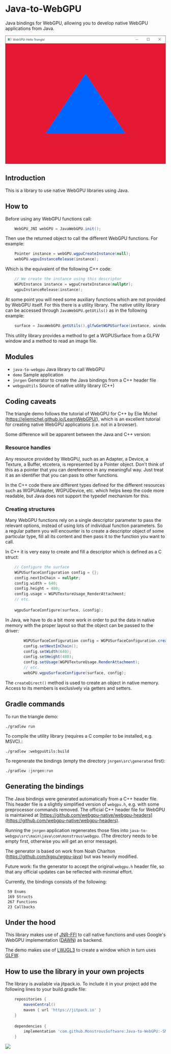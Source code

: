 # Java-to-WebGPU

Java bindings for WebGPU, allowing you to develop native WebGPU applications from Java.


![screenshot.png](screenshot.png)

## Introduction

This is a library to use native WebGPU libraries using Java.

## How to

Before using any WebGPU functions call:
```java
    WebGPU_JNI webGPU = JavaWebGPU.init();
```
Then use the returned object to call the different WebGPU functions. For example:
```java
    Pointer instance = webGPU.wgpuCreateInstance(null);
    webGPU.wgpuInstanceRelease(instance);
```
Which is the equivalent of the following C++ code:
```C
    // We create the instance using this descriptor
    WGPUInstance instance = wgpuCreateInstance(nullptr);
    wgpuInstanceRelease(instance);
```
At some point you will need some auxiliary functions which are not provided by WebGPU itself. For this there is a utility library.
The native utility library can be accessed through `JavaWebGPU.getUtils()` as in the following example:
```java
    surface = JavaWebGPU.getUtils().glfwGetWGPUSurface(instance, windowHandle);
```
This utility library provides a method to get a WGPUSurface from a GLFW window and a method to read an image file.


## Modules
- `java-to-webgpu`  Java library to call WebGPU
- `demo` Sample application
- `jnrgen` Generator to create the Java bindings from a C++ header file
- `webgpuUtils`   Source of native utility library (C++)


## Coding caveats
The triangle demo follows the tutorial of WebGPU for C++ by Elie Michel (https://eliemichel.github.io/LearnWebGPU/), which is an excellent tutorial for creating native WebGPU applications (i.e. not in a browser).

Some difference will be apparent between the Java and C++ version:

### Resource handles
Any resource provided by WebGPU, such as an Adapter, a Device, a Texture, a Buffer, 
etcetera, is represented by a Pointer object.  Don't think of this as a pointer that you can dereference in any meaningful way. Just treat it as an identifier that you can pass to other functions.

In the C++ code there are different types defined for the different resources such as WGPUAdapter, WGPUDevice, etc. which helps keep the code more readable, but Java does not support the typedef mechanism for this.  

### Creating structures
Many WebGPU functions rely on a single descriptor parameter to pass the relevant options, instead of using lots of individual function parameters. 
So a regular pattern you will encounter is to create a descriptor object of some particular type, fill all its content and then pass it to the function you want to call.

In C++ it is very easy to create and fill a descriptor which is defined as a C struct:

```C
 	// Configure the surface
	WGPUSurfaceConfiguration config = {};
	config.nextInChain = nullptr;
	config.width = 640;
	config.height = 480;
	config.usage = WGPUTextureUsage_RenderAttachment;
	// etc.

	wgpuSurfaceConfigure(surface, &config);
```
 
In Java, we have to do a bit more work in order to put the data in native memory with the proper layout so that the object can be passed to the driver:

```java  
        WGPUSurfaceConfiguration config = WGPUSurfaceConfiguration.createDirect();
        config.setNextInChain();
        config.setWidth(640);
        config.setHeight(480);
        config.setUsage(WGPUTextureUsage.RenderAttachment);
        // etc.	
        webGPU.wgpuSurfaceConfigure(surface, config);
```

The `createDirect()` method is used to create an object in native memory. Access to its members is exclusively via getters and setters.


## Gradle commands
To run the triangle demo: 

    ./gradlew run

To compile the utility library (requires a C compiler to be installed, e.g. MSVC).: 

    ./gradlew :webgpuUtils:build  

To regenerate the bindings (empty the directory `jnrgen\src\generated` first): 

    ./gradlew :jnrgen:run

## Generating the bindings

The Java bindings were generated automatically from a C++ header file.  This header file is a slightly simplified version of `webgpu.h`, e.g. with some preprocessor commands removed.  The official C++ header file for WebGPU is maintained at [https://github.com/webgpu-native/webgpu-headers](https://github.com/webgpu-native/webgpu-headers).

Running the `jnrgen` application regenerates those files into `java-to-webgpu\src\main\java\com\monstrous\webgpu`. 
(The directory needs to be empty first, otherwise you will get an error message).  

The generator is based on work from Noah Charlton (https://github.com/kgpu/wgpu-java) but was heavily modified.

Future work: fix the generator to accept the original `webgpu.h` header file, so that any official updates can be reflected with minimal effort.

Currently, the bindings consists of the following:

     59 Enums
     169 Structs
     267 Functions
     23 Callbacks

## Under the hood
This library makes use of [JNR-FFI](https://github.com/jnr/jnr-ffi) to call native functions and uses Google's WebGPU implementation ([DAWN](https://dawn.googlesource.com/dawn)) as backend.

The demo makes use of [LWJGL3](https://github.com/LWJGL/lwjgl3) to create a window which in turn uses [GLFW](https://www.glfw.org/).


## How to use the library in your own projects

The library is available via jitpack.io. To include it in your project add the following lines
to your build.gradle file:

```groovy
    repositories {
        mavenCentral()
        maven { url 'https://jitpack.io' }
    }
    
    dependencies {
        implementation 'com.github.MonstrousSoftware:Java-to-WebGPU:-SNAPSHOT'
    }
```

[![](https://jitpack.io/v/MonstrousSoftware/Java-to-WebGPU.svg)](https://jitpack.io/#MonstrousSoftware/Java-to-WebGPU)
